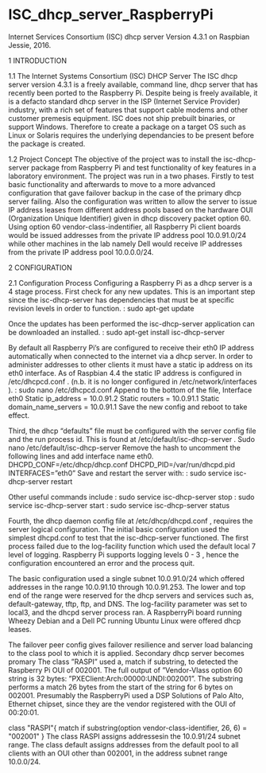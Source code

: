 # ISC_dhcp_server_RaspberryPi
Internet Services Consortium (ISC) dhcp server Version 4.3.1 on Raspbian Jessie, 2016.

1    INTRODUCTION

1.1    The Internet Systems Consortium (ISC) DHCP Server
The ISC dhcp server version 4.3.1 is a freely available, command line, dhcp server that has recently been ported to the Raspberry Pi. Despite being is freely available, it is a defacto standard dhcp server in the ISP (Internet Service Provider) industry, with a rich set of features that support cable modems and other customer premesis equipment. ISC does not ship prebuilt binaries, or support Windows. Therefore to create a package on a target OS such as Linux or Solaris requires the underlying dependancies to be present before the package is created.

1.2    Project Concept
The objective of the project was to install the isc-dhcp-server package from Raspberry Pi and test functionality of key features in a laboratory environment. The project was run in a two phases. Firstly to test basic functionality and afterwards to move to a more advanced configuration that gave failover backup in the case of the primary dhcp server failing. Also the configuration was written to allow the server to issue IP address leases from different address pools based on the hardware OUI (Organization Unique Identifier) given in dhcp discovery packet option 60. Using option 60 vendor-class-indentifier, all Raspberry Pi client boards would be issued addresses from the private IP address pool 10.0.91.0/24 while other machines in the lab namely Dell would receive IP addresses from the private IP address pool 10.0.0.0/24.

2   CONFIGURATION

2.1    Configuration Process
Configuring a Raspberry Pi as a dhcp server is a 4 stage process.
First check for any new updates. This is an important step since the isc-dhcp-server has dependencies that must be at specific revision levels in order to function.
: sudo apt-get update

Once the updates has been performed the isc-dhcp-server application can be downloaded an installed.
: sudo apt-get install isc-dhcp-server

By default all Raspberry Pi’s are configured to receive their eth0 IP address automatically when connected to the internet via a dhcp server. In order to administer addresses to other clients it must have a static ip address on its eth0 interface. As of Raspbian 4.4 the static IP address is configured in /etc/dhcpcd.conf . (n.b. it is no longer configured in /etc/network/interfaces ).
: sudo nano /etc/dhcpcd.conf
Append to the bottom of the file,
Interface eth0
Static ip_address = 10.0.91.2
Static routers = 10.0.91.1
Static domain_name_servers = 10.0.91.1
Save the new config and reboot to take effect.

Third, the dhcp “defaults” file must be configured with the server config file and the run process id. This is found at /etc/default/isc-dhcp-server .
Sudo nano /etc/default/isc-dhcp-server
Remove the hash to uncomment the following lines and add interface name eth0.
DHCPD_CONF=/etc/dhcp/dhcp.conf
DHCPD_PID=/var/run/dhcpd.pid
INTERFACES=”eth0”
Save and restart the server with:
: sudo service isc-dhcp-server restart

Other useful commands include
: sudo service isc-dhcp-server stop
: sudo service isc-dhcp-server start
: sudo service isc-dhcp-server status

Fourth, the dhcp daemon config file at /etc/dhcp/dhcpd.conf , requires the server logical configuration. The initial basic configuration used the simplest dhcpd.conf to test that the isc-dhcp-server functioned. The first process failed due to the log-facility function which used the default local 7 level of logging. Raspberry Pi supports logging levels 0 - 3 , hence the configuration encountered an error and the process quit.

The basic configuration used a single subnet 10.0.91.0/24 which offered addresses in the range 10.0.91.10 through 10.0.91.253. The lower and top end of the range were reserved for the dhcp servers and services such as, default-gateway, tftp, ftp, and DNS. The log-facility parameter was set to local3, and the dhcpd server process ran. A RaspberryPi board running Wheezy Debian and a Dell PC running Ubuntu Linux were offered dhcp leases.

The failover peer config gives failover resilience and server load balancing to the class pool to which it is applied. Secondary dhcp server becomes promary
The class ”RASPI” used a, match if substring, to detected the Raspberry Pi OUI of 002001. The full output of ”Vendor-Vlass option 60 string is 32 bytes: ”PXEClient:Arch:00000:UNDI:002001”. The substring performs a match 26 bytes from the start of the string for 6 bytes on 002001. Presumably the RaspberryPi used a DSP Solutions of Palo Alto, Ethernet chipset, since they are the vendor registered with the OUI of 00:20:01.

class "RASPI"{
match if substring(option vendor-class-identifier, 26, 6) = "002001"
}
The class RASPI assigns addressesin the 10.0.91/24 subnet range.
The class default assigns addresses from the default pool to all clients with an OUI other than 002001, in the address subnet range 10.0.0/24.

